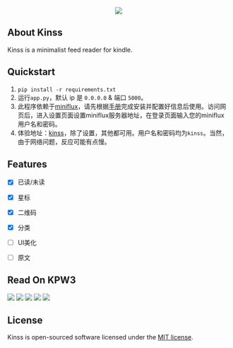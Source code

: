 <p align="center"><img src="https://i.loli.net/2020/03/06/Q8dyDxz63OKbZml.png"></p>

## About Kinss
Kinss is a minimalist feed reader for kindle.

## Quickstart
1. `pip install -r requirements.txt`
2. 运行`app.py`，默认 ip 是 `0.0.0.0` & 端口 `5000`。
3. 此程序依赖于[miniflux](https://github.com/miniflux/miniflux)，请先根据[手册](https://miniflux.app/docs/installation.html)完成安装并配置好信息后使用。访问网页后，进入设置页面设置miniflux服务器地址，在登录页面输入您的miniflux用户名和密码。
4. 体验地址：[kinss](http://kindle.2333332.xyz)，除了设置，其他都可用。用户名和密码均为`kinss`。当然，由于网络问题，反应可能有点慢。

## Features
- [x] 已读/未读
- [x] 星标
- [x] 二维码
- [x] 分类
- [ ] UI美化
- [ ] 原文


## Read On KPW3
![](assets/1.png)
![](assets/2.png)
![](assets/3.png)
![](assets/4.png)
![](assets/5.png)

## License
Kinss is open-sourced software licensed under the [MIT license](https://opensource.org/licenses/MIT).
